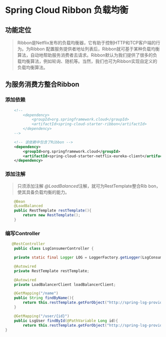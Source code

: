 # Spring Cloud Ribbon 负载均衡

## 功能定位

>Ribbon是Netflix发布的负载均衡器，它有助于控制HTTP和TCP客户端的行为。为Ribbon 配置服务提供者地址列表后，Ribbon就可基于某种负载均衡算法，自动地帮助服务消费者去请求。Ribbon默认为我们提供了很多的负载均衡算法，例如轮询、随机等。当然，我们也可为Ribbon实现自定义的负载均衡算法。

## 为服务消费方整合Ribbon

### 添加依赖

```xml
    <!-- 
        <dependency>
            <groupId>org.springframework.cloud</groupId>
            <artifactId>spring-cloud-starter-ribbon</artifactId>
        </dependency> 
    -->

    <!-- 该依赖中包含了Ribbon -->
    <dependency>
        <groupId>org.springframework.cloud</groupId>
        <artifactId>spring-cloud-starter-netflix-eureka-client</artifactId>
    </dependency>
```

### 添加注解

>只须添加注解 *@LoadBalanced*注解，就可为RestTemplate整合Rib bon，使其具备负载均衡的能力。

```java
    @Bean
    @LoadBalanced
    public RestTemplate restTemplate(){
        return new RestTemplate();
    }
```

### 编写Controller

```java
   @RestController
    public class LsgConsumerController {

    private static final Logger LOG = LoggerFactory.getLogger(LsgConsumerController.class);

    @Autowired
    private RestTemplate restTemplate;

    @Autowired
    private LoadBalancerClient loadBalancerClient;

    @GetMapping("/name")
    public String findByName(){
        return this.restTemplate.getForObject("http://spring-lsg-provider/name",String.class);
    }

    @GetMapping("/user/{id}")
    public LsgUser findById(@PathVariable Long id){
        return this.restTemplate.getForObject("http://spring-lsg-provider/"+id,LsgUser.class);
}
```
